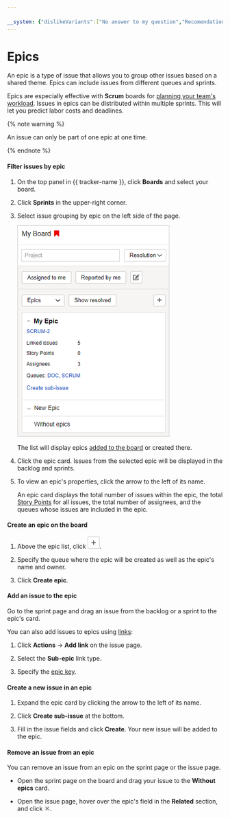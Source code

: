 ```yaml
---

__system: {"dislikeVariants":["No answer to my question","Recomendations didn't help","The content doesn't match title","Other"]}
---
```

# Epics

An epic is a type of issue that allows you to group other issues based on a shared theme. Epics can include issues from different queues and sprints.

Epics are especially effective with **Scrum** boards for [planning your team's workload](create-agile-sprint.md#section_sjg_111_2gb). Issues in epics can be distributed within multiple sprints. This will let you predict labor costs and deadlines.

{% note warning %}

An issue can only be part of one epic at one time.

{% endnote %}

#### Filter issues by epic

1. On the top panel in {{ tracker-name }}, click **Boards** and select your board.

1. Click **Sprints** in the upper-right corner.

1. Select issue grouping by epic on the left side of the page.

    ![image](../../_assets/tracker/epic-pane.png)

    The list will display epics [added to the board](../user/agile.md#section_psd_wl4_vgb) or created there.

1. Click the epic card. Issues from the selected epic will be displayed in the backlog and sprints.

1. To view an epic's properties, click the arrow to the left of its name.

    An epic card displays the total number of issues within the epic, the total [Story Points](agile.md#dlen_sp) for all issues, the total number of assignees, and the queues whose issues are included in the epic.

#### Create an epic on the board

1. Above the epic list, click ![](../../_assets/tracker/add-sprint.png).

1. Specify the queue where the epic will be created as well as the epic's name and owner.

1. Click **Create epic**.

#### Add an issue to the epic

Go to the sprint page and drag an issue from the backlog or a sprint to the epic's card.

You can also add issues to epics using [links](../user/edit-ticket.md#section_wz1_rpn_jz):

1. Click **Actions** → **Add link** on the issue page.

1. Select the **Sub-epic** link type.

1. Specify the [epic key](../user/create-ticket.md#key).

#### Create a new issue in an epic

1. Expand the epic card by clicking the arrow to the left of its name.

1. Click **Create sub-issue** at the bottom.

1. Fill in the issue fields and click **Create**. Your new issue will be added to the epic.

#### Remove an issue from an epic

You can remove an issue from an epic on the sprint page or the issue page.

- Open the sprint page on the board and drag your issue to the **Without epics** card.

- Open the issue page, hover over the epic's field in the **Related** section, and click ![](../../_assets/tracker/delete-agile-status.png).

